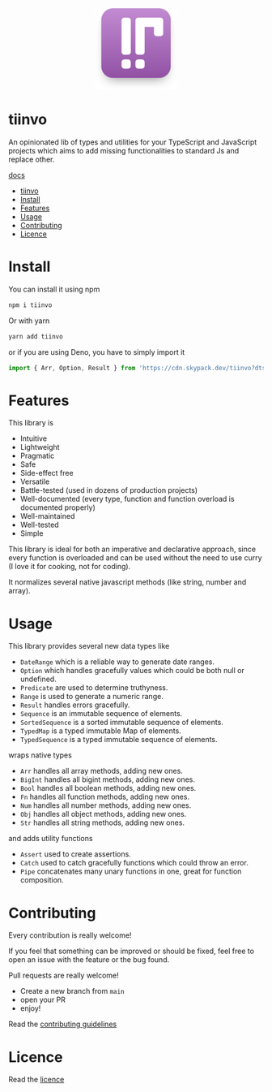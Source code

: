 <div align="center">
  <img src="https://raw.githubusercontent.com/OctoD/tiinvo/master/banner-readme.png" height="160"/>
</div>

tiinvo
=======

An opinionated lib of types and utilities for your TypeScript and JavaScript projects which aims to add missing functionalities to standard Js and replace other.

[docs](./docs/README.md)

- [tiinvo](#tiinvo)
- [Install](#install)
- [Features](#features)
- [Usage](#usage)
- [Contributing](#contributing)
- [Licence](#licence)

# Install

You can install it using npm

```bash
npm i tiinvo
```

Or with yarn

```bash
yarn add tiinvo
```

or if you are using Deno, you have to simply import it

```ts
import { Arr, Option, Result } from 'https://cdn.skypack.dev/tiinvo?dts';
```

# Features

This library is 

- Intuitive
- Lightweight
- Pragmatic
- Safe
- Side-effect free
- Versatile
- Battle-tested (used in dozens of production projects)
- Well-documented (every type, function and function overload is documented properly)
- Well-maintained
- Well-tested
- Simple

This library is ideal for both an imperative and declarative approach, since every function
is overloaded and can be used without the need to use curry (I love it for cooking, not for coding).

It normalizes several native javascript methods (like string, number and array).

# Usage

This library provides several new data types like 

- `DateRange` which is a reliable way to generate date ranges.
- `Option` which handles gracefully values which could be both null or undefined.
- `Predicate` are used to determine truthyness.
- `Range` is used to generate a numeric range.
- `Result` handles errors gracefully.
- `Sequence` is an immutable sequence of elements.
- `SortedSequence` is a sorted immutable sequence of elements.
- `TypedMap` is a typed immutable Map of elements.
- `TypedSequence` is a typed immutable sequence of elements.
  
wraps native types

- `Arr` handles all array methods, adding new ones.
- `BigInt` handles all bigint methods, adding new ones.
- `Bool` handles all boolean methods, adding new ones.
- `Fn` handles all function methods, adding new ones.
- `Num` handles all number methods, adding new ones.
- `Obj` handles all object methods, adding new ones.
- `Str` handles all string methods, adding new ones.

and adds utility functions

- `Assert` used to create assertions.
- `Catch` used to catch gracefully functions which could throw an error.
- `Pipe` concatenates many unary functions in one, great for function composition.

# Contributing

Every contribution is really welcome!

If you feel that something can be improved or should be fixed, feel free to open an issue with the feature or the bug found.

Pull requests are really welcome!

- Create a new branch from `main` 
- open your PR
- enjoy!

Read the [contributing guidelines](./CONTRIBUTING.md)

# Licence

Read the [licence](./LICENCE)
